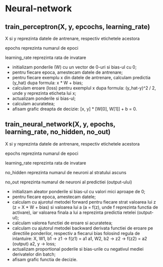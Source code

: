 # Neural-network

train_perceptron(X, y, epcochs, learning_rate)
-
X si y reprezinta datele de antrenare, respectiv etichetele acestora 

epochs reprezinta numarul de epoci

learning_rate reprezinta rata de invatare
- initializam ponderile (W) cu un vector de 0-uri si bias-ul cu 0;
- pentru fiecare epoca, amestecam datele de antrenare;
- pentru fiecare exemplu x din datele de antrenare, calculam predictia (y_hat) dupa formula: x * W + bias;
- calculam eroare (loss) pentru exemplul x dupa formula: (y_hat-y)^2 / 2, unde y reprezinta eticheta lui x;
- actualizam ponderile si bias-ul;
- calculam acuratetea;
- afisam grafic dreapta de decizie: [x, y] * [W[0], W[1]] + b = 0.

train_neural_network(X, y, epochs, learning_rate, no_hidden, no_out)
-
X si y reprezinta datele de antrenare, respectiv etichetele acestora

epochs reprezinta numarul de epoci

learning_rate reprezinta rata de invatare

no_hidden reprezinta numarul de neuroni al stratului ascuns

no_out reprezinta numarul de neuroni al predictiei (output-ului)
- initializam aleator ponderile si bias-ul cu valori mici aproape de 0;
- pentru fiecare epoca, amestecam datele;
- calculam cu ajurotul metodei forward pentru fiecare strat valoarea lui z (z = X * W + bias) si valoarea lui a (a = f(z), unde f reprezinta functia de activare), iar valoarea finala a lui a reprezinta predictia retelei (output-ul);
- calculam valorea functiei de eroare si acuratetea;
- calculam cu ajutorul metodei backward derivata functiei de eroare pe directiile ponderilor, respectiv a fiecarui bias folosind regula de inlantuire: 
X, W1, b1 -> z1 -> f(z1) = a1
a1, W2, b2 -> z2 -> f(z2) = a2 (output)
a2, y -> loss;
- actualizam proportional poderile si bias-urile cu negativul mediei derivatelor din batch;
- afisam grafic functia de decizie.
